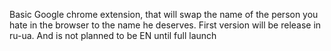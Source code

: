 Basic Google chrome extension, that will swap the name of the person you hate
in the browser to the name he deserves.
First version will be release in ru-ua. And is not planned to be EN until full launch
